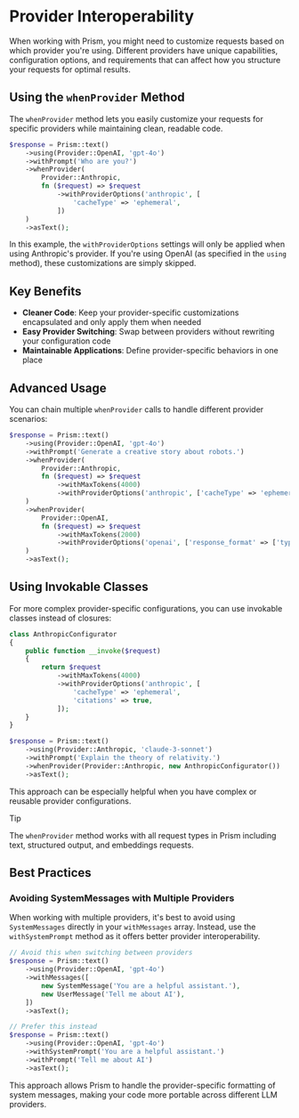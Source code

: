# Provider Interoperability

When working with Prism, you might need to customize requests based on which provider you're using. Different providers have unique capabilities, configuration options, and requirements that can affect how you structure your requests for optimal results.

## Using the `whenProvider` Method

The `whenProvider` method lets you easily customize your requests for specific providers while maintaining clean, readable code.

```php
$response = Prism::text()
    ->using(Provider::OpenAI, 'gpt-4o')
    ->withPrompt('Who are you?')
    ->whenProvider(
        Provider::Anthropic,
        fn ($request) => $request
            ->withProviderOptions('anthropic', [
                'cacheType' => 'ephemeral',
            ])
    )
    ->asText();
```

In this example, the `withProviderOptions` settings will only be applied when using Anthropic's provider. If you're using OpenAI (as specified in the `using` method), these customizations are simply skipped.

## Key Benefits

- **Cleaner Code**: Keep your provider-specific customizations encapsulated and only apply them when needed
- **Easy Provider Switching**: Swap between providers without rewriting your configuration code
- **Maintainable Applications**: Define provider-specific behaviors in one place

## Advanced Usage

You can chain multiple `whenProvider` calls to handle different provider scenarios:

```php
$response = Prism::text()
    ->using(Provider::OpenAI, 'gpt-4o')
    ->withPrompt('Generate a creative story about robots.')
    ->whenProvider(
        Provider::Anthropic,
        fn ($request) => $request
            ->withMaxTokens(4000)
            ->withProviderOptions('anthropic', ['cacheType' => 'ephemeral'])
    )
    ->whenProvider(
        Provider::OpenAI,
        fn ($request) => $request
            ->withMaxTokens(2000)
            ->withProviderOptions('openai', ['response_format' => ['type' => 'text']])
    )
    ->asText();
```

## Using Invokable Classes

For more complex provider-specific configurations, you can use invokable classes instead of closures:

```php
class AnthropicConfigurator
{
    public function __invoke($request)
    {
        return $request
            ->withMaxTokens(4000)
            ->withProviderOptions('anthropic', [
                'cacheType' => 'ephemeral',
                'citations' => true,
            ]);
    }
}

$response = Prism::text()
    ->using(Provider::Anthropic, 'claude-3-sonnet')
    ->withPrompt('Explain the theory of relativity.')
    ->whenProvider(Provider::Anthropic, new AnthropicConfigurator())
    ->asText();
```

This approach can be especially helpful when you have complex or reusable provider configurations.

> [!TIP]
> The `whenProvider` method works with all request types in Prism including text, structured output, and embeddings requests.

## Best Practices

### Avoiding SystemMessages with Multiple Providers

When working with multiple providers, it's best to avoid using `SystemMessages` directly in your `withMessages` array. Instead, use the `withSystemPrompt` method as it offers better provider interoperability.

```php
// Avoid this when switching between providers
$response = Prism::text()
    ->using(Provider::OpenAI, 'gpt-4o')
    ->withMessages([
        new SystemMessage('You are a helpful assistant.'),
        new UserMessage('Tell me about AI'),
    ])
    ->asText();

// Prefer this instead
$response = Prism::text()
    ->using(Provider::OpenAI, 'gpt-4o')
    ->withSystemPrompt('You are a helpful assistant.')
    ->withPrompt('Tell me about AI')
    ->asText();
```

This approach allows Prism to handle the provider-specific formatting of system messages, making your code more portable across different LLM providers.